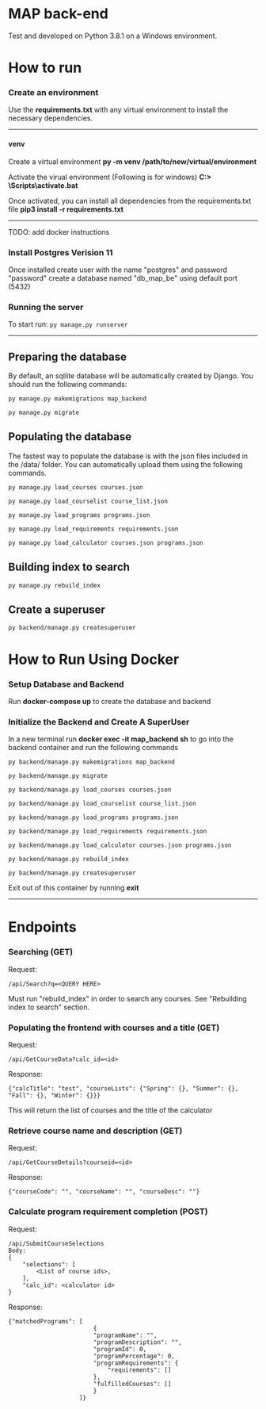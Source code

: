 # MAP back-end

Test and developed on Python 3.8.1 on a Windows environment.
# How to run

### Create an environment
Use the **requirements.txt**  with any virtual environment to install the necessary dependencies. 
***

#### venv
Create a virtual environment
  **py -m venv /path/to/new/virtual/environment**

Activate the virual environment (Following is for windows)
  **C:\> <venv>\Scripts\activate.bat**

Once activated, you can install all dependencies from the requirements.txt file
  **pip3 install -r requirements.txt**
  ***

TODO: add docker instructions

### Install Postgres Verision 11
Once installed create user with the name "postgres" and password "password"
create a database named "db_map_be" using default port (5432)

### Running the server
To start run: ``` py manage.py runserver ``` 

***
## Preparing the database
By default, an sqllite database will be automatically created by Django. You should run the following commands:

``` py manage.py makemigrations map_backend ```
 
``` py manage.py migrate ```

## Populating the database

The fastest way to populate the database is with the json files included in the /data/ folder. You can automatically upload them using the following commands.

 ``` py manage.py load_courses courses.json ```
 
 ``` py manage.py load_courselist course_list.json ```
 
 ``` py manage.py load_programs programs.json ```
 
 ``` py manage.py load_requirements requirements.json ```

 ``` py manage.py load_calculator courses.json programs.json ```

## Building index to search

 ``` py manage.py rebuild_index ```
 
## Create a superuser

``` py backend/manage.py createsuperuser ```
 
# How to Run Using Docker
### Setup Database and Backend

Run **docker-compose up** to create the database and backend

### Initialize the Backend and Create A SuperUser

In a new terminal run **docker exec -it map_backend sh** to go into the backend container and run the following commands

 ``` py backend/manage.py makemigrations map_backend ```
 
 ``` py backend/manage.py migrate ```

 ``` py backend/manage.py load_courses courses.json ```
 
 ``` py backend/manage.py load_courselist course_list.json ```
 
 ``` py backend/manage.py load_programs programs.json ```
 
 ``` py backend/manage.py load_requirements requirements.json ```

 ``` py backend/manage.py load_calculator courses.json programs.json ```
 
 ``` py backend/manage.py rebuild_index ```
 
 ``` py backend/manage.py createsuperuser ```
 
Exit out of this container by running **exit**

***
# Endpoints

### Searching (GET)
Request:
```
/api/Search?q=<QUERY HERE>
```

Must run "rebuild_index" in order to search any courses. See "Rebuilding index to search" section.
	
	
### Populating the frontend with courses and a title (GET)

Request:
```
/api/GetCourseData?calc_id=<id>
```

Response:
```
{"calcTitle": "test", "courseLists": {"Spring": {}, "Summer": {}, "Fall": {}, "Winter": {}}}
```

This will return the list of courses and the title of the calculator

### Retrieve course name and description (GET)

Request:
```
/api/GetCourseDetails?courseid=<id>
```
Response:
```
{"courseCode": "", "courseName": "", "courseDesc": ""}
```

### Calculate program requirement completion (POST)
Request:
```
/api/SubmitCourseSelections
Body:
{
	"selections": [
		<List of course ids>,
	],
	"calc_id": <calculator id>
}
```

Response:
```
{"matchedPrograms": [
                        {
                        "programName": "",
                        "programDescription": "",
                        "programId": 0,
                        "programPercentage": 0,
                        "programRequirements": {
                            "requirements": []
                        },
                        "fulfilledCourses": []
                        }
                    ]}
```
